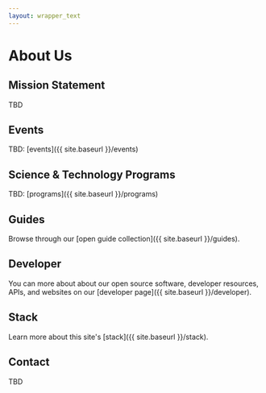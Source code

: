 ```yaml
---
layout: wrapper_text
---
```

# About Us

## Mission Statement

TBD

## Events

TBD: [events]({{ site.baseurl }}/events)

## Science & Technology Programs

TBD: [programs]({{ site.baseurl }}/programs)

## Guides

Browse through our [open guide collection]({{ site.baseurl }}/guides).

## Developer

You can more about about our open source software, developer resources, APIs, and websites on our [developer page]({{ site.baseurl }}/developer).

## Stack

Learn more about this site's [stack]({{ site.baseurl }}/stack).

## Contact

TBD
